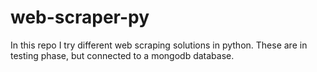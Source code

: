 # web-scraper-py
In this repo I try different web scraping solutions in python. These are in testing phase, but connected to a mongodb database.
